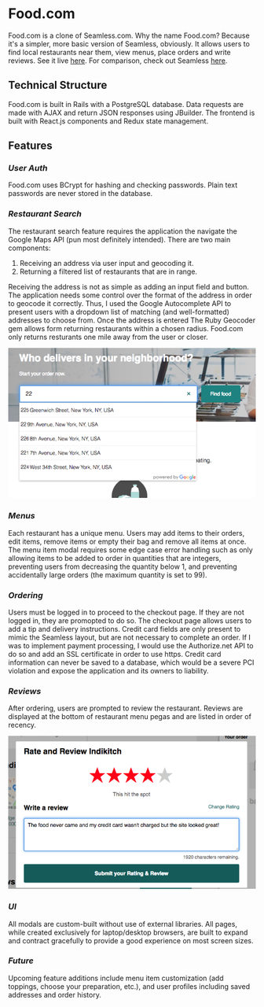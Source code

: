 # Food.com

Food.com is a clone of Seamless.com. Why the name Food.com? Because it's a simpler, more basic version of Seamless, obviously. It allows users to find local restaurants near them, view menus, place orders and write reviews. See it live [here](https://fooddotcom.herokuapp.com/). For comparison, check out Seamless [here](http://seamless.com/).

## Technical Structure

Food.com is built in Rails with a PostgreSQL database. Data requests are made with AJAX and return JSON responses using JBuilder. The frontend is built with React.js components and Redux state management.

## Features

### *User Auth*

Food.com uses BCrypt for hashing and checking passwords. Plain text passwords are never stored in the database.

### *Restaurant Search*

The restaurant search feature requires the application the navigate the Google Maps API (pun most definitely intended). There are two main components:

1. Receiving an address via user input and geocoding it.
1. Returning a filtered list of restaurants that are in range.

Receiving the address is not as simple as adding an input field and button. The application needs some control over the format of the address in order to geocode it correctly. Thus, I used the Google Autocomplete API to present users with a dropdown list of matching (and well-formatted) addresses to choose from. Once the address is entered The Ruby Geocoder gem allows form returning restaurants within a chosen radius. Food.com only returns resturants one mile away from the user or closer.

![Search Dropdown](https://github.com/Numie/FoodDotCom/blob/master/screenshots/Screen%20Shot%202018-03-18%20at%209.41.44%20PM.png)

### *Menus*

Each restaurant has a unique menu. Users may add items to their orders, edit items, remove items or empty their bag and remove all items at once. The menu item modal requires some edge case error handling such as only allowing items to be added to order in quantities that are integers, preventing users from decreasing the quantity below 1, and preventing accidentally large orders (the maximum quantity is set to 99).

### *Ordering*

Users must be logged in to proceed to the checkout page. If they are not logged in, they are promopted to do so. The checkout page allows users to add a tip and delivery instructions. Credit card fields are only present to mimic the Seamless layout, but are not necessary to complete an order. If I was to implement payment processing, I would use the Authorize.net API to do so and add an SSL certificate in order to use https. Credit card information can never be saved to a database, which would be a severe PCI violation and expose the application and its owners to liability.

### *Reviews*

After ordering, users are prompted to review the restaurant. Reviews are displayed at the bottom of restaurant menu pegas and are listed in order of recency.

![Reviews](https://github.com/Numie/FoodDotCom/blob/master/screenshots/Screen%20Shot%202018-03-18%20at%209.51.01%20PM.png)

### *UI*

All modals are custom-built without use of external libraries. All pages, while created exclusively for laptop/desktop browsers, are built to expand and contract gracefully to provide a good experience on most screen sizes.

### *Future*

Upcoming feature additions include menu item customization (add toppings, choose your preparation, etc.), and user profiles including saved addresses and order history.
